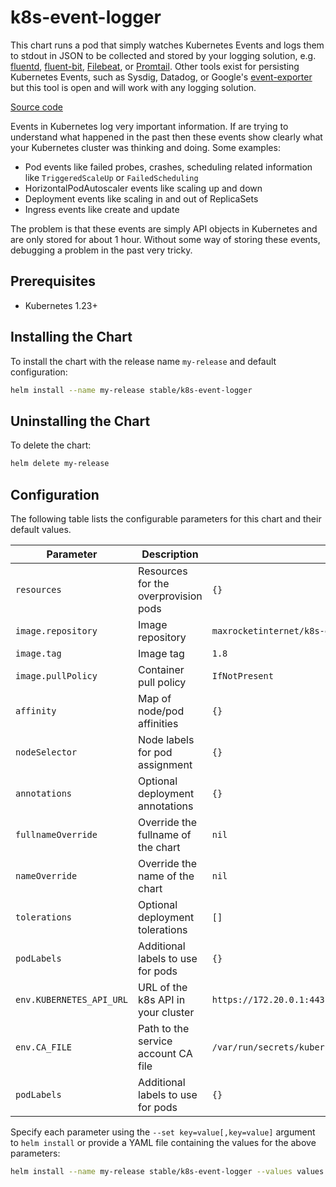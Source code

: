 # k8s-event-logger

This chart runs a pod that simply watches Kubernetes Events and logs them to stdout in JSON to be collected and stored by your logging solution, e.g. [fluentd](https://github.com/fluent/fluentd-kubernetes-daemonset), [fluent-bit](https://fluentbit.io/), [Filebeat](https://www.elastic.co/guide/en/beats/filebeat/current/running-on-kubernetes.html), or [Promtail](https://grafana.com/docs/loki/latest/clients/promtail/). Other tools exist for persisting Kubernetes Events, such as Sysdig, Datadog, or Google's [event-exporter](https://github.com/GoogleCloudPlatform/k8s-stackdriver/tree/master/event-exporter) but this tool is open and will work with any logging solution.

[Source code](https://github.com/max-rocket-internet/k8s-event-logger)

Events in Kubernetes log very important information. If are trying to understand what happened in the past then these events show clearly what your Kubernetes cluster was thinking and doing. Some examples:

- Pod events like failed probes, crashes, scheduling related information like `TriggeredScaleUp` or `FailedScheduling`
- HorizontalPodAutoscaler events like scaling up and down
- Deployment events like scaling in and out of ReplicaSets
- Ingress events like create and update

The problem is that these events are simply API objects in Kubernetes and are only stored for about 1 hour. Without some way of storing these events, debugging a problem in the past very tricky.

## Prerequisites

- Kubernetes 1.23+

## Installing the Chart

To install the chart with the release name `my-release` and default configuration:

```sh
helm install --name my-release stable/k8s-event-logger
```

## Uninstalling the Chart

To delete the chart:

```sh
helm delete my-release
```

## Configuration

The following table lists the configurable parameters for this chart and their default values.

| Parameter                | Description                          | Default                                                |
| -------------------------|--------------------------------------|--------------------------------------------------------|
| `resources`              | Resources for the overprovision pods | `{}`                                                   |
| `image.repository`       | Image repository                     | `maxrocketinternet/k8s-event-logger`                           |
| `image.tag`              | Image tag                            | `1.8`                                                  |
| `image.pullPolicy`       | Container pull policy                | `IfNotPresent`                                         |
| `affinity`               | Map of node/pod affinities           | `{}`                                                   |
| `nodeSelector`           | Node labels for pod assignment       | `{}`                                                   |
| `annotations`            | Optional deployment annotations      | `{}`                                                   |
| `fullnameOverride`       | Override the fullname of the chart   | `nil`                                                  |
| `nameOverride`           | Override the name of the chart       | `nil`                                                  |
| `tolerations`            | Optional deployment tolerations      | `[]`                                                   |
| `podLabels`              | Additional labels to use for pods    | `{}`                                                   |
| `env.KUBERNETES_API_URL` | URL of the k8s API in your cluster   | `https://172.20.0.1:443`                               |
| `env.CA_FILE`            | Path to the service account CA file  | `/var/run/secrets/kubernetes.io/serviceaccount/ca.crt` |
| `podLabels`              | Additional labels to use for pods    | `{}`                                                   |

Specify each parameter using the `--set key=value[,key=value]` argument to `helm install` or provide a YAML file containing the values for the above parameters:

```sh
helm install --name my-release stable/k8s-event-logger --values values.yaml
```
